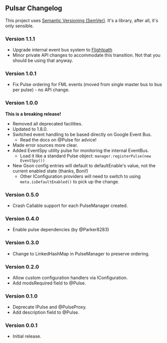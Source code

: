 ## Pulsar Changelog
This project uses [Semantic Versioning (SemVer)](http://semver.org/). It's a library, after all, it's only sensible.

### Version 1.1.1
- Upgrade internal event bus system to [Flightpath](https://github.com/Emberwalker/Flightpath)
- Minor private API changes to accommodate this transition. Not that you should be using that anyway.

### Version 1.0.1
- Fix Pulse ordering for FML events (moved from single master bus to bus per pulse) - no API change.

### Version 1.0.0
**This is a breaking release!**
- Removed all deprecated facilities.
- Updated to 1.8.0.
- Switched event handling to be based directly on Google Event Bus.
    - Read the docs on @Pulse for advice!
- Made error sources more clear.
- Added EventSpy utility pulse for monitoring the internal EventBus.
    - Load it like a standard Pulse object: `manager.registerPulse(new EventSpy())`
- New Gson config entries will default to defaultEnable's value, not the current enabled state (thanks, Boni!)
    - Other IConfiguration providers will need to switch to using `meta.isDefaultEnabled()` to pick up the change.

### Version 0.5.0
- Crash Callable support for each PulseManager created.

### Version 0.4.0
- Enable pulse dependencies (by @Parker8283)

### Version 0.3.0
- Change to LinkedHashMap in PulseManager to preserve ordering.

### Version 0.2.0
- Allow custom configuration handlers via IConfiguration.
- Add modsRequired field to @Pulse.

### Version 0.1.0
- Deprecate IPulse and @PulseProxy.
- Add description field to @Pulse.

### Version 0.0.1
- Initial release.
